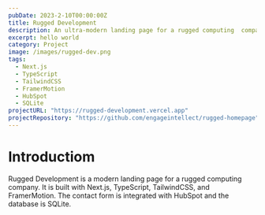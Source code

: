 ```yaml
---
pubDate: 2023-2-10T00:00:00Z
title: Rugged Development
description: An ultra-modern landing page for a rugged computing  company.
excerpt: hello world
category: Project
image: /images/rugged-dev.png
tags:
  - Next.js
  - TypeScript
  - TailwindCSS
  - FramerMotion
  - HubSpot
  - SQLite
projectURL: "https://rugged-development.vercel.app"
projectRepository: "https://github.com/engageintellect/rugged-homepage"
---
```


# Introductiom

Rugged Development is a modern landing page for a rugged computing company. It is built with Next.js, TypeScript, TailwindCSS, and FramerMotion. The contact form is integrated with HubSpot and the database is SQLite.

